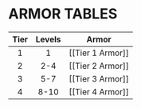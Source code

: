 # ARMOR TABLES  

| Tier | Levels |      Armor       | 
|:----:|:------:|:----------------:|
|  1   |   1    | [[Tier 1 Armor]] |
|  2   |  2-4   | [[Tier 2 Armor]] |
|  3   |  5-7   | [[Tier 3 Armor]] |
|  4   |  8-10  | [[Tier 4 Armor]] |